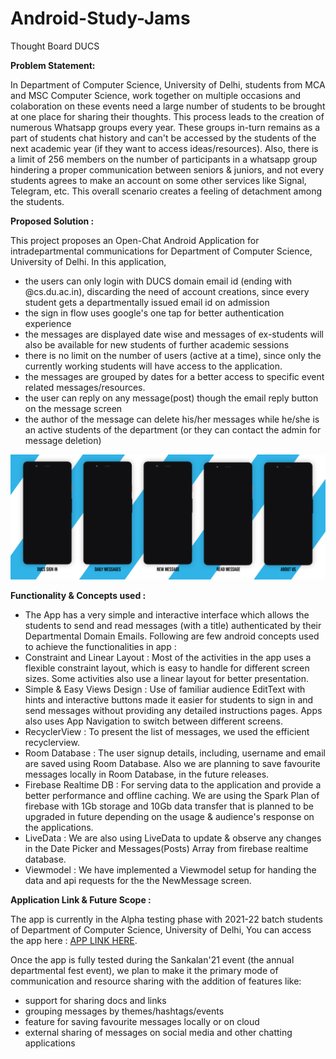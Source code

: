 
# Android-Study-Jams

Thought Board DUCS

<b> Problem Statement: </b>

In Department of Computer Science, University of Delhi, students from MCA and MSC Computer Science, work together on multiple occasions and colaboration on these events need a large number of students to be brought at one place for sharing their thoughts. This process leads to the creation of numerous Whatsapp groups every year. These groups in-turn remains as a part of students chat history and can't be accessed by the students of the next academic year (if they want to access ideas/resources). Also, there is a limit of 256 members on the number of participants in a whatsapp group hindering a proper communication between seniors & juniors, and not every students agrees to make an account on some other services like Signal, Telegram, etc. This overall scenario creates a feeling of detachment among the students.

<b> Proposed Solution : </b>

This project proposes an Open-Chat Android Application for intradepartmental communications for Department of Computer Science, University of Delhi. In this application, 
 - the users can only login with DUCS domain email id (ending with @cs.du.ac.in), discarding the need of account creations, since every student gets a departmentally issued email id on admission
 - the sign in flow uses google's one tap for better authentication experience
 - the messages are displayed date wise and messages of ex-students will also be available for new students of further academic sessions
 - there is no limit on the number of users (active at a time), since only the currently working students will have access to the application.
 - the messages are grouped by dates for a better access to specific event related messages/resources.
 - the user can reply on any message(post) though the email reply button on the message screen
 - the author of the message can delete his/her messages while he/she is an active students of the department (or they can contact the admin for message deletion)

<img alt="sample_images" src="./app-screenshots.png">
    	  	
<b> Functionality & Concepts used : </b>

- The App has a very simple and interactive interface which allows the students to send and read messages (with a title) authenticated by their Departmental Domain Emails. Following are few android concepts used to achieve the functionalities in app : 
- Constraint and Linear Layout : Most of the activities in the app uses a flexible constraint layout, which is easy to handle for different screen sizes. Some activities also use a linear layout for better presentation.
- Simple & Easy Views Design : Use of familiar audience EditText with hints and interactive buttons made it easier for students to sign in and send messages without providing any detailed instructions pages. Apps also uses App Navigation to switch between different screens.
- RecyclerView : To present the list of messages, we used the efficient recyclerview.
- Room Database : The user signup details, including, username and email are saved using Room Database. Also we are planning to save favourite messages locally in Room Database, in the future releases.
- Firebase Realtime DB : For serving data to the application and provide a better performance and offline caching. We are using the Spark Plan of firebase with 1Gb storage and 10Gb data transfer that is planned to be upgraded in future depending on the usage & audience's response on the applications.
- LiveData : We are also using LiveData to update & observe any changes in the Date Picker and Messages(Posts) Array from firebase realtime database.
- Viewmodel : We have implemented a Viewmodel setup for handing the data and api requests for the the NewMessage screen.

<b> Application Link & Future Scope : </b>

The app is currently in the Alpha testing phase with 2021-22 batch students of Department of Computer Science, University of Delhi, You can access the app here : [APP LINK HERE]().

Once the app is fully tested during the Sankalan'21 event (the annual departmental fest event), we plan to make it the primary mode of communication and resource sharing with the addition of features like:
 - support for sharing docs and links
 - grouping messages by themes/hashtags/events
 - feature for saving favourite messages locally or on cloud
 - external sharing of messages on social media and other chatting applications
